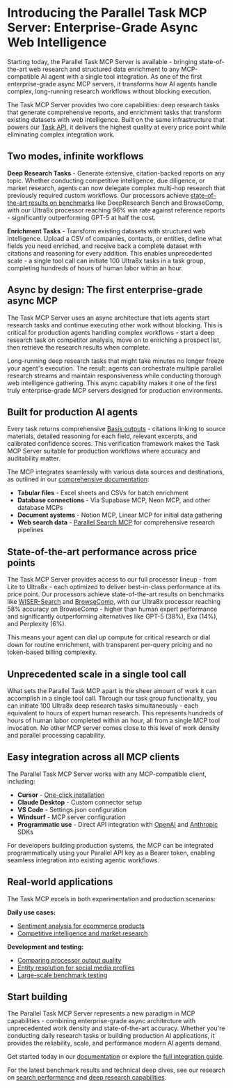 # Introducing the Parallel Task MCP Server: Enterprise-Grade Async Web Intelligence

Starting today, the Parallel Task MCP Server is available - bringing state-of-the-art web research and structured data enrichment to any MCP-compatible AI agent with a single tool integration. As one of the first enterprise-grade async MCP servers, it transforms how AI agents handle complex, long-running research workflows without blocking execution.

The Task MCP Server provides two core capabilities: deep research tasks that generate comprehensive reports, and enrichment tasks that transform existing datasets with web intelligence. Built on the same infrastructure that powers our [Task API](https://docs.parallel.ai/task-api/task-quickstart), it delivers the highest quality at every price point while eliminating complex integration work.

## Two modes, infinite workflows

**Deep Research Tasks** - Generate extensive, citation-backed reports on any topic. Whether conducting competitive intelligence, due diligence, or market research, agents can now delegate complex multi-hop research that previously required custom workflows. Our processors achieve [state-of-the-art results on benchmarks](https://parallel.ai/blog/deep-research-benchmarks) like DeepResearch Bench and BrowseComp, with our Ultra8x processor reaching 96% win rate against reference reports - significantly outperforming GPT-5 at half the cost.

**Enrichment Tasks** - Transform existing datasets with structured web intelligence. Upload a CSV of companies, contacts, or entities, define what fields you need enriched, and receive back a complete dataset with citations and reasoning for every addition. This enables unprecedented scale - a single tool call can initiate 100 Ultra8x tasks in a task group, completing hundreds of hours of human labor within an hour.

## Async by design: The first enterprise-grade async MCP

The Task MCP Server uses an async architecture that lets agents start research tasks and continue executing other work without blocking. This is critical for production agents handling complex workflows - start a deep research task on competitor analysis, move on to enriching a prospect list, then retrieve the research results when complete.

Long-running deep research tasks that might take minutes no longer freeze your agent's execution. The result: agents can orchestrate multiple parallel research streams and maintain responsiveness while conducting thorough web intelligence gathering. This async capability makes it one of the first truly enterprise-grade MCP servers designed for production environments.

## Built for production AI agents

Every task returns comprehensive [Basis outputs](https://docs.parallel.ai/task-api/basis-framework) - citations linking to source materials, detailed reasoning for each field, relevant excerpts, and calibrated confidence scores. This verification framework makes the Task MCP Server suitable for production workflows where accuracy and auditability matter.

The MCP integrates seamlessly with various data sources and destinations, as outlined in our [comprehensive documentation](https://docs.parallel.ai/integrations/mcp/task-mcp#enrichment-data-sources-and-destinations):

- **Tabular files** - Excel sheets and CSVs for batch enrichment
- **Database connections** - Via Supabase MCP, Neon MCP, and other database MCPs
- **Document systems** - Notion MCP, Linear MCP for initial data gathering
- **Web search data** - [Parallel Search MCP](https://docs.parallel.ai/integrations/mcp/getting-started) for comprehensive research pipelines

## State-of-the-art performance across price points

The Task MCP Server provides access to our full processor lineup - from Lite to Ultra8x - each optimized to deliver best-in-class performance at its price point. Our processors achieve state-of-the-art results on benchmarks like [WISER-Search](https://parallel.ai/blog/search-api-benchmark) and [BrowseComp](https://parallel.ai/blog/deep-research-benchmarks), with our Ultra8x processor reaching 58% accuracy on BrowseComp - higher than human expert performance and significantly outperforming alternatives like GPT-5 (38%), Exa (14%), and Perplexity (6%).

This means your agent can dial up compute for critical research or dial down for routine enrichment, with transparent per-query pricing and no token-based billing complexity.

## Unprecedented scale in a single tool call

What sets the Parallel Task MCP apart is the sheer amount of work it can accomplish in a single tool call. Through our task group functionality, you can initiate 100 Ultra8x deep research tasks simultaneously - each equivalent to hours of expert human research. This represents hundreds of hours of human labor completed within an hour, all from a single MCP tool invocation. No other MCP server comes close to this level of work density and parallel processing capability.

## Easy integration across all MCP clients

The Parallel Task MCP Server works with any MCP-compatible client, including:

- **Cursor** - [One-click installation](https://cursor.com/en/install-mcp?name=Parallel%20Task%20MCP&config=eyJ1cmwiOiJodHRwczovL3Rhc2stbWNwLnBhcmFsbGVsLmFpL21jcCJ9)
- **Claude Desktop** - Custom connector setup
- **VS Code** - Settings.json configuration
- **Windsurf** - MCP server configuration
- **Programmatic use** - Direct API integration with [OpenAI](https://docs.parallel.ai/integrations/mcp/programmatic-use#openai-integration) and [Anthropic](https://docs.parallel.ai/integrations/mcp/programmatic-use#anthropic-integration) SDKs

For developers building production systems, the MCP can be integrated programmatically using your Parallel API key as a Bearer token, enabling seamless integration into existing agentic workflows.

## Real-world applications

The Task MCP excels in both experimentation and production scenarios:

**Daily use cases:**

- [Sentiment analysis for ecommerce products](https://claude.ai/share/4ac5f253-e636-4009-8ade-7c6b08f7a135)
- [Competitive intelligence and market research](https://claude.ai/share/0841e031-a8c4-408d-9201-e1b8a77ff6c9)

**Development and testing:**

- [Comparing processor output quality](https://claude.ai/share/f4d6e523-3c7c-4354-8577-1c953952a360)
- [Entity resolution for social media profiles](https://claude.ai/share/198db715-b0dd-4325-9e2a-1dfab531ba41)
- [Large-scale benchmark testing](https://claude.ai/share/39d98320-fc3e-4bbb-b4d5-da67abac44f2)

## Start building

The Parallel Task MCP Server represents a new paradigm in MCP capabilities - combining enterprise-grade async architecture with unprecedented work density and state-of-the-art accuracy. Whether you're conducting daily research tasks or building production AI applications, it provides the reliability, scale, and performance modern AI agents demand.

Get started today in our [documentation](https://docs.parallel.ai/integrations/mcp/getting-started) or explore the [full integration guide](https://docs.parallel.ai/integrations/mcp/task-mcp).

For the latest benchmark results and technical deep dives, see our research on [search performance](https://parallel.ai/blog/search-api-benchmark) and [deep research capabilities](https://parallel.ai/blog/deep-research-benchmarks).
